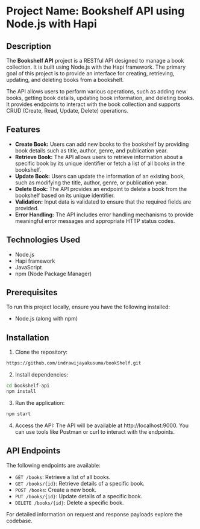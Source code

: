 # Project Name: Bookshelf API using Node.js with Hapi

## Description

The **Bookshelf API** project is a RESTful API designed to manage a book collection. It is built using Node.js with the Hapi framework. The primary goal of this project is to provide an interface for creating, retrieving, updating, and deleting books from a bookshelf.

The API allows users to perform various operations, such as adding new books, getting book details, updating book information, and deleting books. It provides endpoints to interact with the book collection and supports CRUD (Create, Read, Update, Delete) operations.

## Features

- **Create Book:** Users can add new books to the bookshelf by providing book details such as title, author, genre, and publication year.
- **Retrieve Book:** The API allows users to retrieve information about a specific book by its unique identifier or fetch a list of all books in the bookshelf.
- **Update Book:** Users can update the information of an existing book, such as modifying the title, author, genre, or publication year.
- **Delete Book:** The API provides an endpoint to delete a book from the bookshelf based on its unique identifier.
- **Validation:** Input data is validated to ensure that the required fields are provided.
- **Error Handling:** The API includes error handling mechanisms to provide meaningful error messages and appropriate HTTP status codes.

## Technologies Used

- Node.js
- Hapi framework
- JavaScript
- npm (Node Package Manager)

## Prerequisites

To run this project locally, ensure you have the following installed:

- Node.js (along with npm)

## Installation

1. Clone the repository:

```bash
https://github.com/indrawijayakusuma/bookShelf.git
```
2. Install dependencies:
```bash
cd bookshelf-api
npm install
```
3. Run the application:
```bash
npm start
```
4. Access the API:
The API will be available at http://localhost:9000. You can use tools like Postman or curl to interact with the endpoints.

## API Endpoints

The following endpoints are available:

- `GET /books`: Retrieve a list of all books.
- `GET /books/{id}`: Retrieve details of a specific book.
- `POST /books`: Create a new book.
- `PUT /books/{id}`: Update details of a specific book.
- `DELETE /books/{id}`: Delete a specific book.

For detailed information on request and response payloads explore the codebase.
